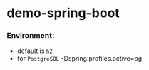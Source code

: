 # demo-spring-boot

### Environment:
 - default is `h2`
 - for `PostgreSQL` -Dspring.profiles.active=pg
 